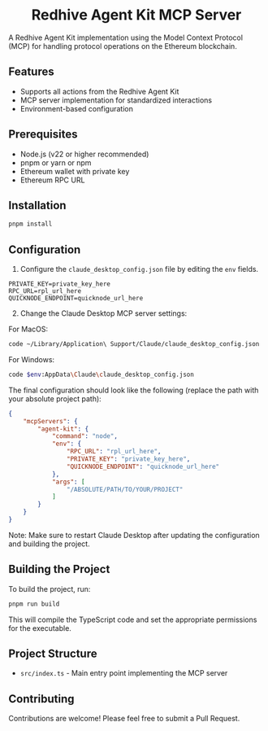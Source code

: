 <div align="center">

# Redhive Agent Kit MCP Server

</div>

A Redhive Agent Kit implementation using the Model Context Protocol (MCP) for handling protocol operations on the Ethereum blockchain.

## Features

- Supports all actions from the Redhive Agent Kit
- MCP server implementation for standardized interactions
- Environment-based configuration

## Prerequisites

- Node.js (v22 or higher recommended)
- pnpm or yarn or npm
- Ethereum wallet with private key
- Ethereum RPC URL

## Installation

```bash
pnpm install
```

## Configuration

1. Configure the `claude_desktop_config.json` file by editing the `env` fields.

```env
PRIVATE_KEY=private_key_here
RPC_URL=rpl_url_here
QUICKNODE_ENDPOINT=quicknode_url_here
```

2. Change the Claude Desktop MCP server settings:

For MacOS:
```bash
code ~/Library/Application\ Support/Claude/claude_desktop_config.json
```

For Windows:
```bash
code $env:AppData\Claude\claude_desktop_config.json
```

The final configuration should look like the following (replace the path with your absolute project path):

```json
{
    "mcpServers": {
        "agent-kit": {
            "command": "node",
            "env": {
                "RPC_URL": "rpl_url_here",
                "PRIVATE_KEY": "private_key_here",
                "QUICKNODE_ENDPOINT": "quicknode_url_here"
            },
            "args": [
                "/ABSOLUTE/PATH/TO/YOUR/PROJECT"
            ]
        }
    }
}
```

Note: Make sure to restart Claude Desktop after updating the configuration and building the project.

## Building the Project

To build the project, run:

```bash
pnpm run build
```

This will compile the TypeScript code and set the appropriate permissions for the executable.

## Project Structure

- `src/index.ts` - Main entry point implementing the MCP server

## Contributing

Contributions are welcome! Please feel free to submit a Pull Request.